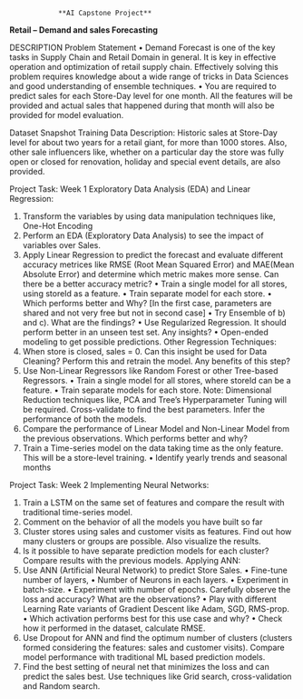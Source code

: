                 **AI Capstone Project**
**Retail – Demand and sales Forecasting** 

DESCRIPTION
Problem Statement
      •	Demand Forecast is one of the key tasks in Supply Chain and Retail Domain in general. It is key in effective operation and optimization of retail supply      chain. Effectively solving this problem requires knowledge about a wide range of tricks in Data Sciences and good understanding of ensemble techniques. 
      •	You are required to predict sales for each Store-Day level for one month. All the features will be provided and actual sales that happened during that month will also be provided for model evaluation. 

Dataset Snapshot
Training Data Description: Historic sales at Store-Day level for about two years for a retail giant, for more than 1000 stores. Also, other sale influencers like, whether on a particular day the store was fully open or closed for renovation, holiday and special event details, are also provided. 
 
 
Project Task: Week 1
    Exploratory Data Analysis (EDA) and Linear Regression:
1.	Transform the variables by using data manipulation techniques like, One-Hot Encoding 
2.	Perform an EDA (Exploratory Data Analysis) to see the impact of variables over Sales.
3.	Apply Linear Regression to predict the forecast and evaluate different accuracy metrices like RMSE (Root Mean Squared Error) and MAE(Mean Absolute Error) and determine which metric makes more sense. Can there be a better accuracy metric?
•	Train a single model for all stores, using storeId as a feature.
•	Train separate model for each store.
•	Which performs better and Why? [In the first case, parameters are shared and not very free but not in second case]
•	Try Ensemble of b) and c). What are the findings?
•	Use Regularized Regression. It should perform better in an unseen test set. Any insights?
•	Open-ended modeling to get possible predictions.
    Other Regression Techniques:
4.	When store is closed, sales = 0. Can this insight be used for Data Cleaning? Perform this and retrain the model. Any benefits of this step?
5.	Use Non-Linear Regressors like Random Forest or other Tree-based Regressors.
•	Train a single model for all stores, where storeId can be a feature.
•	Train separate models for each store.
Note: Dimensional Reduction techniques like, PCA and Tree’s Hyperparameter Tuning will be required. Cross-validate to find the best parameters. Infer the performance of both the models. 
6.	Compare the performance of Linear Model and Non-Linear Model from the previous observations. Which performs better and why?
7.	Train a Time-series model on the data taking time as the only feature. This will be a store-level training.
•	Identify yearly trends and seasonal months
 
Project Task: Week 2
    Implementing Neural Networks:
1.	Train a LSTM on the same set of features and compare the result with traditional time-series model.
2.	Comment on the behavior of all the models you have built so far
3.	Cluster stores using sales and customer visits as features. Find out how many clusters or groups are possible. Also visualize the results.
4.	Is it possible to have separate prediction models for each cluster? Compare results with the previous models.
Applying ANN:
5.	Use ANN (Artificial Neural Network) to predict Store Sales.
•	Fine-tune number of layers,
•	Number of Neurons in each layers.
•	Experiment in batch-size.
•	Experiment with number of epochs. Carefully observe the loss and accuracy? What are the observations?
•	Play with different  Learning Rate  variants of Gradient Descent like Adam, SGD, RMS-prop.
•	Which activation performs best for this use case and why?
•	Check how it performed in the dataset, calculate RMSE.
6.	Use Dropout for ANN and find the optimum number of clusters (clusters formed considering the features: sales and customer visits). Compare model performance with traditional ML based prediction models. 
7.	Find the best setting of neural net that minimizes the loss and can predict the sales best. Use techniques like Grid search, cross-validation and Random search.
